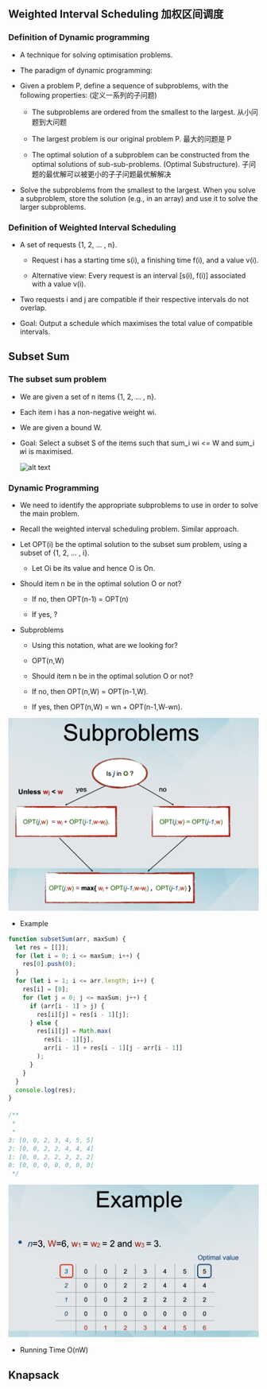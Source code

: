 ## Weighted Interval Scheduling 加权区间调度

### Definition of Dynamic programming

- A technique for solving optimisation problems.

- The paradigm of dynamic programming:

- Given a problem P, define a sequence of subproblems, with the following properties: (定义一系列的子问题)

  - The subproblems are ordered from the smallest to the largest. 从小问题到大问题

  - The largest problem is our original problem P. 最大的问题是 P

  - The optimal solution of a subproblem can be constructed from the optimal solutions of sub-sub-problems. (Optimal Substructure). 子问题的最优解可以被更小的子子问题最优解解决

- Solve the subproblems from the smallest to the largest. When you solve a subproblem, store the solution (e.g., in an array) and use it to solve the larger subproblems.

### Definition of Weighted Interval Scheduling

- A set of requests {1, 2, ... , n}.

  - Request i has a starting time s(i), a finishing time f(i), and a value v(i).

  - Alternative view: Every request is an interval [s(i), f(i)] associated with a value v(i).

- Two requests i and j are compatible if their respective intervals do not overlap.

- Goal: Output a schedule which maximises the total value of compatible intervals.

## Subset Sum

### The subset sum problem

- We are given a set of n items {1, 2, ... , n}.

- Each item i has a non-negative weight wi.

- We are given a bound W.

- Goal: Select a subset S of the items such that sum_i wi <= W and sum_i 𝑤i is maximised.

  ![alt text](image_17.png)

### Dynamic Programming

- We need to identify the appropriate subproblems to use in order to solve the main problem.

- Recall the weighted interval scheduling problem. Similar approach.

- Let OPT(i) be the optimal solution to the subset sum problem, using a subset of {1, 2, ... , i}.

  - Let Oi be its value and hence O is On.

- Should item n be in the optimal solution O or not?

  - If no, then OPT(n-1) = OPT(n)

  - If yes, ?

- Subproblems

  - Using this notation, what are we looking for?

  - OPT(n,W)

  - Should item n be in the optimal solution O or not?

  - If no, then OPT(n,W) = OPT(n-1,W).

  - If yes, then OPT(n,W) = wn + OPT(n-1,W-wn).

![alt text](images/image_18.png)

- Example

```javascript
function subsetSum(arr, maxSum) {
  let res = [[]];
  for (let i = 0; i <= maxSum; i++) {
    res[0].push(0);
  }
  for (let i = 1; i <= arr.length; i++) {
    res[i] = [0];
    for (let j = 0; j <= maxSum; j++) {
      if (arr[i - 1] > j) {
        res[i][j] = res[i - 1][j];
      } else {
        res[i][j] = Math.max(
          res[i - 1][j],
          arr[i - 1] + res[i - 1][j - arr[i - 1]]
        );
      }
    }
  }
  console.log(res);
}

/**
 * 
 * 
3: [0, 0, 2, 3, 4, 5, 5]
2: [0, 0, 2, 2, 4, 4, 4]
1: [0, 0, 2, 2, 2, 2, 2]
0: [0, 0, 0, 0, 0, 0, 0]
 */
```

![alt text](images/image_19.png)

- Running Time O(nW)

## Knapsack
